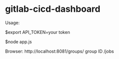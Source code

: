 # gitlab-cicd-dashboard

Usage:

$export API_TOKEN=your token

$node app.js

Browser: http://localhost:8081/groups/ group ID /jobs

